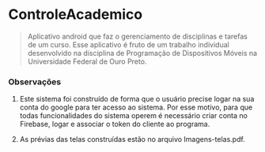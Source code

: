 # ControleAcademico

>Aplicativo android que faz o gerenciamento de disciplinas e tarefas de um curso. Esse aplicativo é fruto de um trabalho individual desenvolvido na disciplina de Programação de Dispositivos Móveis na Universidade Federal de Ouro Preto.

### Observações

1) Este sistema foi construído de forma que o usuário precise logar na sua conta do google para ter acesso ao sistema. Por esse motivo, para que todas funcionalidades do sistema operem é necessário criar conta no Firebase, logar e associar o token do cliente ao programa.

2) As prévias das telas construídas estão no arquivo Imagens-telas.pdf.

